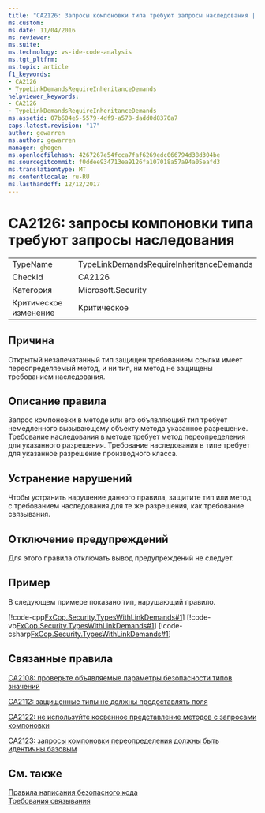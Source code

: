 ```yaml
---
title: "CA2126: Запросы компоновки типа требуют запросы наследования | Документы Microsoft"
ms.custom: 
ms.date: 11/04/2016
ms.reviewer: 
ms.suite: 
ms.technology: vs-ide-code-analysis
ms.tgt_pltfrm: 
ms.topic: article
f1_keywords:
- CA2126
- TypeLinkDemandsRequireInheritanceDemands
helpviewer_keywords:
- CA2126
- TypeLinkDemandsRequireInheritanceDemands
ms.assetid: 07b604e5-5579-4df9-a578-dadd0d8370a7
caps.latest.revision: "17"
author: gewarren
ms.author: gewarren
manager: ghogen
ms.openlocfilehash: 4267267e54fcca7faf6269edc066794d38d304be
ms.sourcegitcommit: f0ddee934713ea9126fa107018a57a94a05eafd3
ms.translationtype: MT
ms.contentlocale: ru-RU
ms.lasthandoff: 12/12/2017
---
```

# <a name="ca2126-type-link-demands-require-inheritance-demands"></a>CA2126: запросы компоновки типа требуют запросы наследования
|||  
|-|-|  
|TypeName|TypeLinkDemandsRequireInheritanceDemands|  
|CheckId|CA2126|  
|Категория|Microsoft.Security|  
|Критическое изменение|Критическое|  
  
## <a name="cause"></a>Причина  
 Открытый незапечатанный тип защищен требованием ссылки имеет переопределяемый метод, и ни тип, ни метод не защищены требованием наследования.  
  
## <a name="rule-description"></a>Описание правила  
 Запрос компоновки в методе или его объявляющий тип требует немедленного вызывающему объекту метода указанное разрешение. Требование наследования в методе требует метод переопределения для указанного разрешения. Требование наследования в типе требует для указанное разрешение производного класса.  
  
## <a name="how-to-fix-violations"></a>Устранение нарушений  
 Чтобы устранить нарушение данного правила, защитите тип или метод с требованием наследования для те же разрешения, как требование связывания.  
  
## <a name="when-to-suppress-warnings"></a>Отключение предупреждений  
 Для этого правила отключать вывод предупреждений не следует.  
  
## <a name="example"></a>Пример  
 В следующем примере показано тип, нарушающий правило.  
  
 [!code-cpp[FxCop.Security.TypesWithLinkDemands#1](../code-quality/codesnippet/CPP/ca2126-type-link-demands-require-inheritance-demands_1.cpp)]
 [!code-vb[FxCop.Security.TypesWithLinkDemands#1](../code-quality/codesnippet/VisualBasic/ca2126-type-link-demands-require-inheritance-demands_1.vb)]
 [!code-csharp[FxCop.Security.TypesWithLinkDemands#1](../code-quality/codesnippet/CSharp/ca2126-type-link-demands-require-inheritance-demands_1.cs)]  
  
## <a name="related-rules"></a>Связанные правила  
 [CA2108: проверьте объявляемые параметры безопасности типов значений](../code-quality/ca2108-review-declarative-security-on-value-types.md)  
  
 [CA2112: защищенные типы не должны предоставлять поля](../code-quality/ca2112-secured-types-should-not-expose-fields.md)  
  
 [CA2122: не используйте косвенное представление методов с запросами компоновки](../code-quality/ca2122-do-not-indirectly-expose-methods-with-link-demands.md)  
  
 [CA2123: запросы компоновки переопределения должны быть идентичны базовым](../code-quality/ca2123-override-link-demands-should-be-identical-to-base.md)  
  
## <a name="see-also"></a>См. также  
 [Правила написания безопасного кода](/dotnet/standard/security/secure-coding-guidelines)   
 [Требования связывания](/dotnet/framework/misc/link-demands)   
